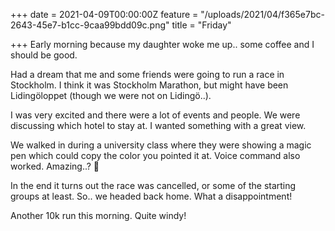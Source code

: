 +++
date = 2021-04-09T00:00:00Z
feature = "/uploads/2021/04/f365e7bc-2643-45e7-b1cc-9caa99bdd09c.png"
title = "Friday"

+++
Early morning because my daughter woke me up.. some coffee and I should be good.

Had a dream that me and some friends were going to run a race in Stockholm. I think it was Stockholm Marathon, but might have been Lidingöloppet (though we were not on Lidingö..).

I was very excited and there were a lot of events and people. We were discussing which hotel to stay at. I wanted something with a great view.

We walked in during a university class where they were showing a magic pen which could copy the color you pointed it at. Voice command also worked. Amazing..? 🙈

In the end it turns out the race was cancelled, or some of the starting groups at least. So.. we headed back home. What a disappointment!

Another 10k run this morning. Quite windy!